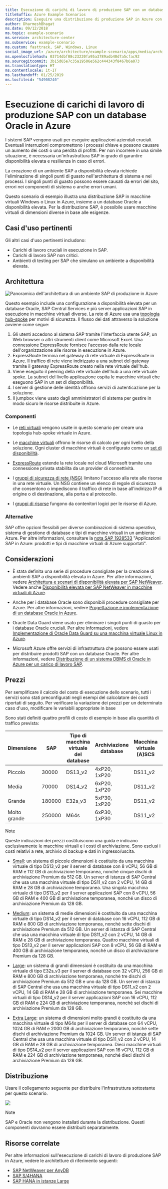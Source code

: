 ```yaml
---
title: Esecuzione di carichi di lavoro di produzione SAP con un database Oracle
titleSuffix: Azure Example Scenarios
description: Eseguire una distribuzione di produzione SAP in Azure con un database Oracle.
author: DharmeshBhagat
ms.date: 09/12/2018
ms.topic: example-scenario
ms.service: architecture-center
ms.subservice: example-scenario
ms.custom: fasttrack, SAP, Windows, Linux
social_image_url: /azure/architecture/example-scenario/apps/media/architecture-sap-production.png
ms.openlocfilehash: 03714dbf08c23220fa95a3789adb40d7a5cfac92
ms.sourcegitcommit: 3b15d65e7c35a19506e562c444343f8467b6a073
ms.translationtype: HT
ms.contentlocale: it-IT
ms.lasthandoff: 01/25/2019
ms.locfileid: "54908240"
---
```

# <a name="running-sap-production-workloads-using-an-oracle-database-on-azure"></a>Esecuzione di carichi di lavoro di produzione SAP con un database Oracle in Azure

I sistemi SAP vengono usati per eseguire applicazioni aziendali cruciali. Eventuali interruzioni compromettono i processi chiave e possono causare un aumento dei costi o una perdita di profitti. Per non incorrere in una simile situazione, è necessaria un'infrastruttura SAP in grado di garantire disponibilità elevata e resilienza in caso di errori.

La creazione di un ambiente SAP a disponibilità elevata richiede l'eliminazione di singoli punti di guasto nell'architettura di sistema e nei processi. I singoli punti di guasto possono essere causati da errori del sito, errori nei componenti di sistema o anche errori umani.

Questo scenario di esempio illustra una distribuzione SAP in macchine virtuali Windows o Linux in Azure, insieme a un database Oracle a disponibilità elevata. Per la distribuzione SAP, è possibile usare macchine virtuali di dimensioni diverse in base alle esigenze.

## <a name="relevant-use-cases"></a>Casi d'uso pertinenti

Gli altri casi d'uso pertinenti includono:

- Carichi di lavoro cruciali in esecuzione in SAP.
- Carichi di lavoro SAP non critici.
- Ambienti di testing per SAP che simulano un ambiente a disponibilità elevata.

## <a name="architecture"></a>Architettura

![Panoramica dell'architettura di un ambiente SAP di produzione in Azure][architecture]

Questo esempio include una configurazione a disponibilità elevata per un database Oracle, SAP Central Services e più server applicazioni SAP in esecuzione in macchine virtuali diverse. La rete di Azure usa una [topologia hub-spoke](/azure/architecture/reference-architectures/hybrid-networking/hub-spoke) per motivi di sicurezza. Il flusso dei dati attraverso la soluzione avviene come segue:

1. Gli utenti accedono al sistema SAP tramite l'interfaccia utente SAP, un Web browser o altri strumenti client come Microsoft Excel. Una connessione ExpressRoute fornisce l'accesso dalla rete locale dell'organizzazione alle risorse in esecuzione in Azure.
2. ExpressRoute termina nel gateway di rete virtuale di ExpressRoute in Azure. Il traffico di rete viene indirizzato a una subnet del gateway tramite il gateway ExpressRoute creato nella rete virtuale dell'hub.
3. Viene eseguito il peering della rete virtuale dell'hub a una rete virtuale spoke. La subnet del livello applicazione ospita le macchine virtuali che eseguono SAP in un set di disponibilità.
4. I server di gestione delle identità offrono servizi di autenticazione per la soluzione.
5. Il jumpbox viene usato dagli amministratori di sistema per gestire in modo sicuro le risorse distribuite in Azure.

### <a name="components"></a>Componenti

- Le [reti virtuali](/azure/virtual-network/virtual-networks-overview) vengono usate in questo scenario per creare una topologia hub-spoke virtuale in Azure.

- Le [macchine virtuali](/azure/virtual-machines/windows/overview) offrono le risorse di calcolo per ogni livello della soluzione. Ogni cluster di macchine virtuali è configurato come un [set di disponibilità](/azure/virtual-machines/windows/regions-and-availability#availability-sets).

- [ExpressRoute](/azure/expressroute/expressroute-introduction) estende la rete locale nel cloud Microsoft tramite una connessione privata stabilita da un provider di connettività.

- I [gruppi di sicurezza di rete (NSG)](/azure/virtual-network/security-overview) limitano l'accesso alla rete alle risorse in una rete virtuale. Un NSG contiene un elenco di regole di sicurezza che consentono o impediscono il traffico di rete in base all'indirizzo IP di origine o di destinazione, alla porta e al protocollo.

- I [gruppi di risorse](/azure/azure-resource-manager/resource-group-overview#resource-groups) fungono da contenitori logici per le risorse di Azure.

### <a name="alternatives"></a>Alternative

SAP offre opzioni flessibili per diverse combinazioni di sistema operativo, sistema di gestione di database e tipi di macchine virtuali in un ambiente Azure. Per altre informazioni, consultare la [nota SAP 1928533](https://launchpad.support.sap.com/#/notes/1928533) "Applicazioni SAP in Azure: prodotti e tipi di macchine virtuali di Azure supportati".

## <a name="considerations"></a>Considerazioni

- È stata definita una serie di procedure consigliate per la creazione di ambienti SAP a disponibilità elevata in Azure. Per altre informazioni, vedere [Architettura e scenari di disponibilità elevata per SAP NetWeaver](/azure/virtual-machines/workloads/sap/sap-high-availability-architecture-scenarios). Vedere anche [Disponibilità elevata per SAP NetWeaver in macchine virtuali di Azure](/azure/virtual-machines/workloads/sap/high-availability-guide).

- Anche per i database Oracle sono disponibili procedure consigliate per Azure. Per altre informazioni, vedere [Progettazione e implementazione di un database Oracle in Azure](/azure/virtual-machines/workloads/oracle/oracle-design).

- Oracle Data Guard viene usato per eliminare i singoli punti di guasto per i database Oracle cruciali. Per altre informazioni, vedere [Implementazione di Oracle Data Guard su una macchina virtuale Linux in Azure](/azure/virtual-machines/workloads/oracle/configure-oracle-dataguard).

- Microsoft Azure offre servizi di infrastruttura che possono essere usati per distribuire prodotti SAP con un database Oracle. Per altre informazioni, vedere [Distribuzione di un sistema DBMS di Oracle in Azure per un carico di lavoro SAP](/azure/virtual-machines/workloads/sap/dbms_guide_oracle).

## <a name="pricing"></a>Prezzi

Per semplificare il calcolo del costo di esecuzione dello scenario, tutti i servizi sono stati preconfigurati negli esempi del calcolatore dei costi riportati di seguito. Per verificare la variazione dei prezzi per un determinato caso d'uso, modificare le variabili appropriate in base

Sono stati definiti quattro profili di costo di esempio in base alla quantità di traffico prevista:

|Dimensione|SAP|Tipo di macchina virtuale del database|Archiviazione database|Macchina virtuale (A)SCS|Archiviazione (A)SCS|Tipo di macchina virtuale dell'app|Archiviazione app|Calcolatore prezzi di Azure|
|----|----|-------|-------|-----|---|---|--------|---------------|
|Piccolo|30000|DS13_v2|4xP20, 1xP20|DS11_v2|1x P10|DS13_v2|1x P10|[Small](https://azure.com/e/45880ba0bfdf47d497851a7cf2650c7c)|
|Media|70000|DS14_v2|6xP20, 1xP20|DS11_v2|1x P10|4x DS13_v2|1x P10|[Medium](https://azure.com/e/9a523f79591347ca9a48c3aaa1406f8a)|
Grande|180000|E32s_v3|5xP30, 1xP20|DS11_v2|1x P10|6x DS14_v2|1x P10|[Large](https://azure.com/e/f70fccf571e948c4b37d4fecc07cbf42)|
Molto grande|250000|M64s|6xP30, 1xP30|DS11_v2|1x P10|10x DS14_v2|1x P10|[Extra Large](https://azure.com/e/58c636922cf94faf9650f583ff35e97b)|

> [!NOTE]
> Queste indicazioni dei prezzi costituiscono una guida e indicano esclusivamente le macchine virtuali e i costi di archiviazione. Sono esclusi i costi relativi a rete, archivio di backup e dati in ingresso/uscita.

- [Small](https://azure.com/e/45880ba0bfdf47d497851a7cf2650c7c): un sistema di piccole dimensioni è costituito da una macchina virtuale di tipo DS13_v2 per il server di database con 8 vCPU, 56 GB di RAM e 112 GB di archiviazione temporanea, nonché cinque dischi di archiviazione Premium da 512 GB. Un server di istanza di SAP Central che usa una macchina virtuale di tipo DS11_v2 con 2 vCPU, 14 GB di RAM e 28 GB di archiviazione temporanea. Una singola macchina virtuale di tipo DS13_v2 per il server applicazioni SAP con 8 vCPU, 56 GB di RAM e 400 GB di archiviazione temporanea, nonché un disco di archiviazione Premium da 128 GB.

- [Medium](https://azure.com/e/9a523f79591347ca9a48c3aaa1406f8a): un sistema di medie dimensioni è costituito da una macchina virtuale di tipo DS14_v2 per il server di database con 16 vCPU, 112 GB di RAM e 800 GB di archiviazione temporanea, nonché sette dischi di archiviazione Premium da 512 GB. Un server di istanza di SAP Central che usa una macchina virtuale di tipo DS11_v2 con 2 vCPU, 14 GB di RAM e 28 GB di archiviazione temporanea. Quattro macchine virtuali di tipo DS13_v2 per il server applicazioni SAP con 8 vCPU, 56 GB di RAM e 400 GB di archiviazione temporanea, nonché un disco di archiviazione Premium da 128 GB.

- [Large](https://azure.com/e/f70fccf571e948c4b37d4fecc07cbf42): un sistema di grandi dimensioni è costituito da una macchina virtuale di tipo E32s_v3 per il server di database con 32 vCPU, 256 GB di RAM e 800 GB di archiviazione temporanea, nonché tre dischi di archiviazione Premium da 512 GB e uno da 128 GB. Un server di istanza di SAP Central che usa una macchina virtuale di tipo DS11_v2 con 2 vCPU, 14 GB di RAM e 28 GB di archiviazione temporanea. Sei macchine virtuali di tipo DS14_v2 per il server applicazioni SAP con 16 vCPU, 112 GB di RAM e 224 GB di archiviazione temporanea, nonché sei dischi di archiviazione Premium da 128 GB.

- [Extra Large](https://azure.com/e/58c636922cf94faf9650f583ff35e97b): un sistema di dimensioni molto grandi è costituito da una macchina virtuale di tipo M64s per il server di database con 64 vCPU, 1024 GB di RAM e 2000 GB di archiviazione temporanea, nonché sette dischi di archiviazione Premium da 1024 GB. Un server di istanza di SAP Central che usa una macchina virtuale di tipo DS11_v2 con 2 vCPU, 14 GB di RAM e 28 GB di archiviazione temporanea. Dieci macchine virtuali di tipo DS14_v2 per il server applicazioni SAP con 16 vCPU, 112 GB di RAM e 224 GB di archiviazione temporanea, nonché dieci dischi di archiviazione Premium da 128 GB.

## <a name="deployment"></a>Distribuzione

Usare il collegamento seguente per distribuire l'infrastruttura sottostante per questo scenario.

<!-- markdownlint-disable MD033 -->

<a
href="https://portal.azure.com/#create/Microsoft.Template/uri/https%3A%2F%2Fraw.githubusercontent.com%2Fmspnp%2Fsolution-architectures%2Fmaster%2Fapps%2Fsap-3tier-distributed-ora%2Fazuredeploy.json" target="_blank">
    <img src="https://azuredeploy.net/deploybutton.png"/>
</a>

<!-- markdownlint-enable MD033 -->

> [!NOTE]
> SAP e Oracle non vengono installati durante la distribuzione. Questi componenti dovranno essere distribuiti separatamente.

## <a name="related-resources"></a>Risorse correlate

Per altre informazioni sull'esecuzione di carichi di lavoro di produzione SAP in Azure, vedere le architetture di riferimento seguenti:

- [SAP NetWeaver per AnyDB](/azure/architecture/reference-architectures/sap/sap-netweaver)
- [SAP S/4HANA](/azure/architecture/reference-architectures/sap/sap-s4hana)
- [SAP HANA in istanze Large](/azure/architecture/reference-architectures/sap/hana-large-instances)

<!-- links -->
[architecture]: media/architecture-sap-production.png
